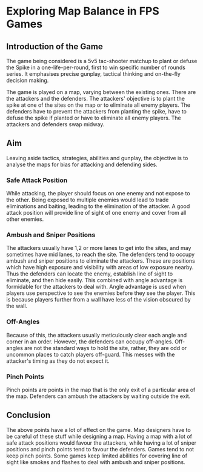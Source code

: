 # Exploring Map Balance in FPS Games

## Introduction of the Game

The game being considered is a 5v5 tac-shooter matchup to plant or defuse the Spike in a one-life-per-round, first to win specific number of rounds series. It emphasises precise gunplay, tactical thinking and on-the-fly decision making.

The game is played on a map, varying between the existing ones. There are the attackers and the defenders. The attackers' objective is to plant the spike at one of the sites on the map or to eliminate all enemy players. The defenders have to prevent the attackers from planting the spike, have to defuse the spike if planted or have to eliminate all enemy players. The attackers and defenders swap midway.

## Aim

Leaving aside tactics, strategies, abilities and gunplay, the objective is to analyse the maps for bias for attacking and defending sides.

### Safe Attack Position

While attacking, the player should focus on one enemy and not expose to the other. Being exposed to multiple enemies would lead to trade eliminations and baiting, leading to the elimination of the attacker. A good attack position will provide line of sight of one enemy and cover from all other enemies.

### Ambush and Sniper Positions

The attackers usually have 1,2 or more lanes to get into the sites, and may sometimes have mid lanes, to reach the site. The defenders tend to occupy ambush and sniper positions to eliminate the attackers. These are positions which have high exposure and visibility with areas of low exposure nearby. Thus the defenders can locate the enemy, establish line of sight to eliminate, and then hide easily. This combined with angle advantage is formidable for the attackers to deal with. Angle advantage is used when players use perspective to see the enemies before they see the player. This is because players further from a wall have less of the vision obscured by the wall.

### Off-Angles

Because of this, the attackers usually meticulously clear each angle and corner in an order. However, the defenders can occupy off-angles. Off-angles are not the standard ways to hold the site, rather, they are odd or uncommon places to catch players off-guard. This messes with the attacker's timing as they do not expect it.

### Pinch Points

Pinch points are points in the map that is the only exit of a particular area of the map. Defenders can ambush the attackers by waiting outside the exit.

## Conclusion

The above points have a lot of effect on the game. Map designers have to be careful of these stuff while designing a map. Having a map with a lot of safe attack positions would favour the attackers, while having a lot of sniper positions and pinch points tend to favour the defenders. Games tend to not keep pinch points. Some games keep limited abilities for covering line of sight like smokes and flashes to deal with ambush and sniper positions.
